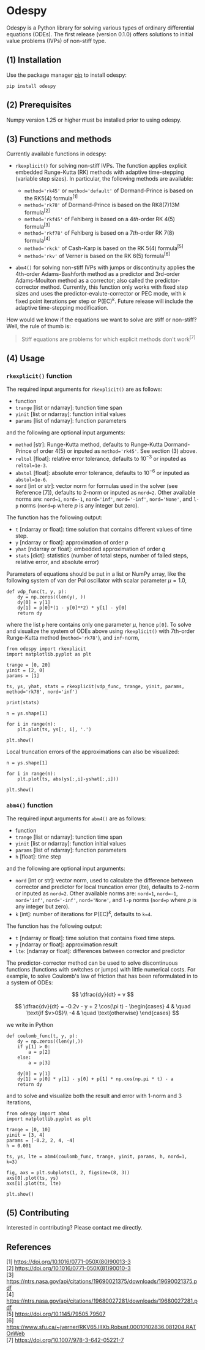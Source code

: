 # Odespy

Odespy is a Python library for solving various types of ordinary differential equations (ODEs). The first release (version 0.1.0) offers solutions to initial value problems (IVPs) of non-stiff type.

## (1) Installation

Use the package manager [pip](https://pip.pypa.io/en/stable/) to install odespy:

```
pip install odespy
```

## (2) Prerequisites

Numpy version 1.25 or higher must be installed prior to using odespy.

## (3) Functions and methods

Currently available functions in odespy:

- `rkexplicit()` for solving non-stiff IVPs. The function applies explicit embedded Runge-Kutta (RK) methods with adaptive time-stepping (variable step sizes). In particular, the following methods are available:

  - `method='rk45'` or `method='default'` of Dormand-Prince is based on the RK5(4) formula<sup>[1]</sup>
  - `method='rk78'` of Dormand-Prince is based on the RK8(7)13M formula<sup>[2]</sup>
  - `method='rkf45'` of Fehlberg is based on a 4*th*-order RK 4(5) formula<sup>[3]</sup>
  - `method='rkf78'` of Fehlberg is based on a 7*th*-order RK 7(8) formula<sup>[4]</sup>
  - `method='rkck'` of Cash-Karp is based on the RK 5(4) formula<sup>[5]</sup>
  - `method='rkv'` of Verner is based on the RK 6(5) formula<sup>[6]</sup>

- `abm4()` for solving non-stiff IVPs with jumps or discontinuity applies the 4th-order Adams-Bashforth method as a predictor and 3rd-order Adams-Moulton method as a corrector; also called the predictor-corrector method. Currently, this function only works with fixed step sizes and uses the predictor-evalute-corrector or PEC mode, with $k$ fixed point iterations per step or $\text{P(EC)}^k$. Future release will include the adaptive time-stepping modification.

How would we know if the equations we want to solve are stiff or non-stiff? Well, the rule of thumb is:

> Stiff equations are problems for which explicit methods don't work<sup>[7]</sup>

## (4) Usage

### `rkexplicit()` function

The required input arguments for `rkexplicit()` are as follows:

- function
- `trange` [list or ndarray]: tunction time span
- `yinit` [list or ndarray]: function initial values
- `params` [list of ndarray]: function parameters

and the following are optional input arguments:

- `method` [str]: Runge-Kutta method, defaults to Runge-Kutta Dormand-Prince of order 4(5) or inputed as `method='rk45'`. See section (3) above.
- `reltol` [float]: relative error tolerance, defaults to $10^{-3}$ or inputed as `reltol=1e-3`.
- `abstol` [float]: absolute error tolerance, defaults to $10^{-6}$ or inputed as `abstol=1e-6`.
- `nord` [int or str]: vector norm for formulas used in the solver (see Reference [7]), defaults to 2-norm or inputed as `nord=2`. Other available norms are: `nord=1`, `nord=-1`, `nord='inf'`, `nord='-inf'`, `nord='None'`, and `l-p` norms (`nord=p` where $p$ is any integer but zero).

The function has the following output:

- `t` [ndarray or float]: time solution that contains different values of time step.
- `y` [ndarray or float]: approximation of order $p$
- `yhat` [ndarray or float]: embedded approximation of order $q$
- `stats` [dict]: statistics (number of total steps, number of failed steps, relative error, and absolute error)

Parameters of equations should be put in a list or NumPy array, like the following system of van der Pol oscillator with scalar parameter $\mu=1.0$,

```
def vdp_func(t, y, p):
    dy = np.zeros((len(y), ))
    dy[0] = y[1]
    dy[1] = p[0]*(1 - y[0]**2) * y[1] - y[0]
    return dy
```

where the list `p` here contains only one parameter $\mu$, hence `p[0]`. To solve and visualize the system of ODEs above using `rkexplicit()` with 7th-order Runge-Kutta method (`method='rk78'`), and `inf`-norm,

```
from odespy import rkexplicit
import matplotlib.pyplot as plt

trange = [0, 20]
yinit = [2, 0]
params = [1]

ts, ys, yhat, stats = rkexplicit(vdp_func, trange, yinit, params, method='rk78', nord='inf')

print(stats)

n = ys.shape[1]

for i in range(n):
    plt.plot(ts, ys[:, i], '.')

plt.show()
```

Local truncation errors of the approximations can also be visualized:

```
n = ys.shape[1]

for i in range(n):
    plt.plot(ts, abs(ys[:,i]-yshat[:,i]))

plt.show()
```

### `abm4()` function

The required input arguments for `abm4()` are as follows:

- function
- `trange` [list or ndarray]: tunction time span
- `yinit` [list or ndarray]: function initial values
- `params` [list of ndarray]: function parameters
- `h` [float]: time step

and the following are optional input arguments:

- `nord` [int or str]: vector norm, used to calculate the difference between corrector and predictor for local truncation error (lte), defaults to 2-norm or inputed as `nord=2`. Other available norms are: `nord=1`, `nord=-1`, `nord='inf'`, `nord='-inf'`, `nord='None'`, and `l-p` norms (`nord=p` where $p$ is any integer but zero).
- `k` [int]: number of iterations for $\text{P(EC)}^k$, defaults to `k=4`.

The function has the following output:

- `t` [ndarray or float]: time solution that contains fixed time steps.
- `y` [ndarray or float]: approximation result
- `lte`: [ndarray or float]: differences between corrector and predictor

The predictor-corrector method can be used to solve discontinuous functions (functions with switches or jumps) with little numerical costs. For example, to solve Coulomb's law of friction that has been reformulated in to a system of ODEs:

$$
\dfrac{dy}{dt} = v
$$

$$
\dfrac{dv}{dt} = -0.2v - y + 2 \cos(\pi t) -
\begin{cases}
4 & \quad \text{if $v>0$}\\
-4 & \quad \text{otherwise}
\end{cases}
$$

we write in Python

```
def coulomb_func(t, y, p):
    dy = np.zeros((len(y),))
    if y[1] > 0:
        a = p[2]
    else:
        a = p[3]

    dy[0] = y[1]
    dy[1] = p[0] * y[1] - y[0] + p[1] * np.cos(np.pi * t) - a
    return dy
```

and to solve and visualize both the result and error with 1-norm and 3 iterations,

```
from odespy import abm4
import matplotlib.pyplot as plt

trange = [0, 10]
yinit = [3, 4]
params = [-0.2, 2, 4, -4]
h = 0.001

ts, ys, lte = abm4(coulomb_func, trange, yinit, params, h, nord=1, k=3)

fig, axs = plt.subplots(1, 2, figsize=(8, 3))
axs[0].plot(ts, ys)
axs[1].plot(ts, lte)

plt.show()
```

## (5) Contributing

Interested in contributing? Please contact me directly.

## References

[1] https://doi.org/10.1016/0771-050X(80)90013-3 <br>
[2] https://doi.org/10.1016/0771-050X(81)90010-3 <br>
[3] https://ntrs.nasa.gov/api/citations/19690021375/downloads/19690021375.pdf <br>
[4] https://ntrs.nasa.gov/api/citations/19680027281/downloads/19680027281.pdf <br>
[5] https://doi.org/10.1145/79505.79507 <br>
[6] https://www.sfu.ca/~jverner/RKV65.IIIXb.Robust.00010102836.081204.RATOnWeb <br>
[7] https://doi.org/10.1007/978-3-642-05221-7
